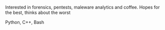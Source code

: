Interested in forensics, pentests, maleware analytics and coffee.
Hopes for the best, thinks about the worst

Python, C++, Bash


<!---
LetsChaos/LetsChaos is a ✨ special ✨ repository because its `README.md` (this file) appears on your GitHub profile.
You can click the Preview link to take a look at your changes.
Test
--->
